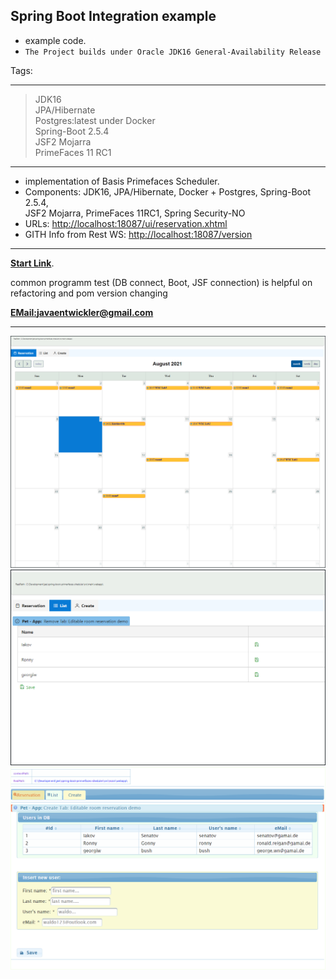 ## Spring Boot Integration example

- example code.
- `The Project builds under Oracle JDK16 General-Availability Release`

Tags:
****
> JDK16 <br>
> JPA/Hibernate <br>
> Postgres:latest under Docker<br>
> Spring-Boot 2.5.4<br>
> JSF2 Mojarra <br>
> PrimeFaces 11 RC1<br>
***
- implementation of Basis Primefaces Scheduler.
- Components: JDK16, JPA/Hibernate, Docker + Postgres, Spring-Boot 2.5.4, <br> JSF2 Mojarra, PrimeFaces 11RC1, Spring Security-NO
- URLs: [http://localhost:18087/ui/reservation.xhtml](http://localhost:18087/ui/reservation.xhtml)
- GITH Info from Rest WS: [http://localhost:18087/version](http://localhost:18087/version)
***
**[Start Link](http://localhost:18087/ui/reservation.xhtml)**.

common programm test (DB connect, Boot, JSF connection) is helpful on <br>
refactoring and pom version changing

**[EMail:javaentwickler@gmail.com](mailto://javaentwickler@gmail.com)**
***
![image1](doc/reservation.png "Image #1")
![image1](doc/list.png "Image #2")
![image1](doc/cewate.png "Image #3")
